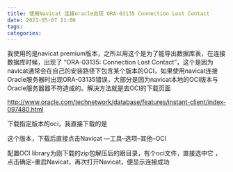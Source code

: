 ```yaml
---
title: 使用Navicat 连接oracle出现 ORA-03135 Connection Lost Contact
date: 2021-05-07 11:06
tags: 
categories: 
---
```


<!--more-->

我使用的是navicat premium版本，之所以用这个是为了能导出数据库表，在连接数据库时候，出现了 “ORA-03135: Connection Lost Contact”，这个是因为navicat通常会在自己的安装路径下包含某个版本的OCI，如果使用navicat连接Oracle服务器时出现ORA-03135错误，大部分是因为navicat本地的OCI版本与Oracle服务器器不符造成的。解决方法就是去OCI的下载页面

<http://www.oracle.com/technetwork/database/features/instant-client/index-097480.html>

下载指定版本的oci，我直接下载的是

这个版本，下载后直接点击Navicat —工具–选项–其他–OCI

配置OCI library为刚下载的zip包解压后的跟目录，有个oci文件，直接选中它 ，点击确定–重启Navicat，再次打开Navicat，便显示连接成功